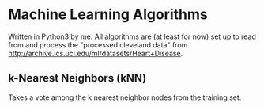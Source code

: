 # Machine Learning Algorithms #
Written in Python3 by me.
All algorithms are (at least for now) set up to read from and process the "processed cleveland data" from http://archive.ics.uci.edu/ml/datasets/Heart+Disease.

## k-Nearest Neighbors (kNN) ##
Takes a vote among the k nearest neighbor nodes from the training set.
